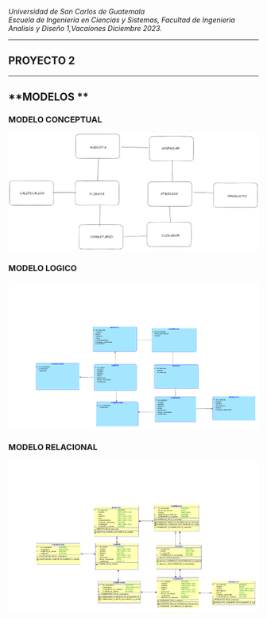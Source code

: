 *Universidad de San Carlos de Guatemala*  
*Escuela de Ingeniería en Ciencias y Sistemas, Facultad de Ingenieria*  
*Analisis y Diseño 1,Vacaiones Diciembre 2023.*  

___
## **PROYECTO 2**
___
## **MODELOS **
### **MODELO CONCEPTUAL**
![conceptual](../Database/Modelo/conceptual.png)
### **MODELO LOGICO**
![logico](../Database/Modelo/Logical.png)
### **MODELO RELACIONAL**
![RELACIONAL](../Database/Modelo/Relational.png)